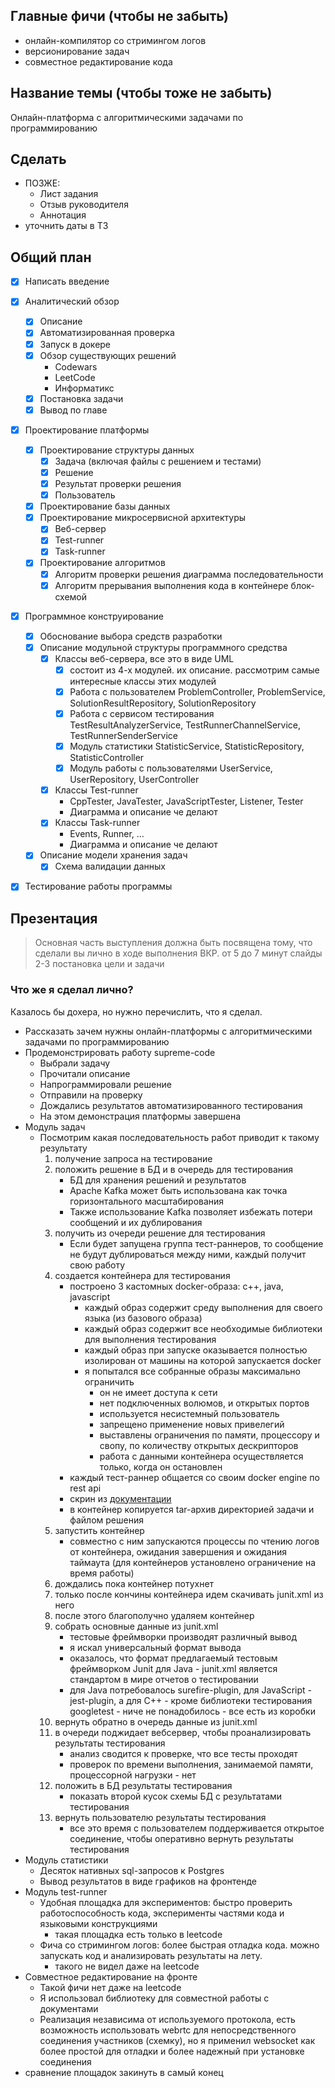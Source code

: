 ## Главные фичи (чтобы не забыть)
- онлайн-компилятор со стримингом логов
- версионирование задач
- совместное редактирование кода

## Название темы (чтобы тоже не забыть)
Онлайн-платформа с алгоритмическими задачами по программированию

## Сделать

- ПОЗЖЕ:
  - Лист задания
  - Отзыв руководителя
  - Аннотация
- уточнить даты в ТЗ

## Общий план

- [x] Написать введение
- [x] Аналитический обзор
  - [x] Описание
  - [x] Автоматизированная проверка
  - [x] Запуск в докере
  - [x] Обзор существующих решений
    - Codewars
    - LeetCode
    - Информатикс
  - [x] Постановка задачи
  - [x] Вывод по главе
- [x] Проектирование платформы
  - [x] Проектирование структуры данных
    - [x] Задача (включая файлы с решением и тестами)
    - [x] Решение
    - [x] Результат проверки решения
    - [x] Пользователь
  - [x] Проектирование базы данных
  - [x] Проектирование микросервисной архитектуры
    - [x] Веб-сервер
    - [x] Test-runner
    - [x] Task-runner
  - [x] Проектирование алгоритмов
    - [x] Алгоритм проверки решения диаграмма последовательности
    - [x] Алгоритм прерывания выполнения кода в контейнере блок-схемой
- [x] Программное конструирование
  - [x] Обоснование выбора средств разработки
  - [x] Описание модульной структуры программного средства
    - [x] Классы веб-сервера, все это в виде UML
      - [x] состоит из 4-х модулей. их описание. рассмотрим самые интересные классы этих модулей
      - [x] Работа с пользователем ProblemController, ProblemService, SolutionResultRepository, SolutionRepository
      - [x] Работа с сервисом тестирования TestResultAnalyzerService, TestRunnerChannelService, TestRunnerSenderService
      - [x] Модуль статистики StatisticService, StatisticRepository, StatisticController
      - [x] Модуль работы с пользователями UserService, UserRepository, UserController
    - [x] Классы Test-runner
      - CppTester, JavaTester, JavaScriptTester, Listener, Tester
      - Диаграмма и описание че делают
    - [x] Классы Task-runner
      - Events, Runner, ...
      - Диаграмма и описание че делают
  - [x] Описание модели хранения задач
    - [x] Схема валидации данных
- [x] Тестирование работы программы


## Презентация

> Основная часть выступления должна быть посвящена тому, что сделали вы лично в ходе
> выполнения ВКР.
> от 5 до 7 минут
> слайды 2-3 постановка цели и задачи

### Что же я сделал лично?
Казалось бы дохера, но нужно перечислить, что я сделал.

- Рассказать зачем нужны онлайн-платформы с алгоритмическими задачами по программированию
- Продемонстрировать работу supreme-code
  - Выбрали задачу
  - Прочитали описание
  - Напрограммировали решение
  - Отправили на проверку
  - Дождались результатов автоматизированного тестирования
  - На этом демонстрация платформы завершена
- Модуль задач
  - Посмотрим какая последовательность работ приводит к такому результату
    1. получение запроса на тестирование
    2. положить решение в БД и в очередь для тестирования
       - БД для хранения решений и результатов
       - Apache Kafka может быть использована как точка горизонтального масштабирования
       - Также использование Kafka позволяет избежать потери сообщений и их дублирования
    3. получить из очереди решение для тестирования
       - Если будет запущена группа тест-раннеров, то сообщение не будут дублироваться между ними,
       каждый получит свою работу
    4. создается контейнера для тестирования
       - построено 3 кастомных docker-образа: c++, java, javascript
         - каждый образ содержит среду выполнения для своего языка (из базового образа)
         - каждый образ содержит все необходимые библиотеки для выполнения тестирования
         - каждый образ при запуске оказывается полностью изолирован от машины на которой запускается docker
         - я попытался все собранные образы максимально ограничить
           - он не имеет доступа к сети
           - нет подключенных волюмов, и открытых портов
           - используется несистемный пользователь
           - запрещено применение новых привелегий
           - выставлены ограничения по памяти, процессору и свопу, по количеству открытых дескрипторов 
           - работа с данными контейнера осуществляется только, когда он остановлен
       - каждый тест-раннер общается со своим docker engine по rest api
       - скрин из [документации](https://docs.docker.com/engine/api/v1.45/#tag/Container/operation/ContainerExport)
       - в контейнер копируется tar-архив директорией задачи и файлом решения
    5. запустить контейнер
       - совместно с ним запускаются процессы по чтению логов от контейнера, ожидания завершения 
         и ожидания таймаута (для контейнеров установлено ограничение на время работы)
    6. дождались пока контейнер потухнет
    7. только после кончины контейнера идем скачивать junit.xml из него
    8. после этого благополучно удаляем контейнер
    9. собрать основные данные из junit.xml
       - тестовые фреймворки производят различный вывод
       - я искал универсальный формат вывода
       - оказалось, что формат предлагаемый тестовым фреймворком Junit для Java - junit.xml 
         является стандартом в мире отчетов о тестировании
       - для Java потребовалось surefire-plugin, для JavaScript - jest-plugin, а для C++ - кроме библиотеки
         тестирования googletest - ниче не понадобилось - все есть из коробки
    10. вернуть обратно в очередь данные из junit.xml
    11. в очереди поджидает вебсервер, чтобы проанализировать результаты тестирования
        - анализ сводится к проверке, что все тесты проходят
        - проверок по времени выполнения, занимаемой памяти, процессорной нагрузки - нет
    12. положить в БД результаты тестирования
        - показать второй кусок схемы БД с результатами тестирования
    13. вернуть пользователю результаты тестирования
        - все это время с пользователем поддерживается открытое соединение, чтобы 
          оперативно вернуть результаты тестирования
- Модуль статистики
  - Десяток нативных sql-запросов к Postgres
  - Вывод результатов в виде графиков на фронтенде
- Модуль test-runner
  - Удобная площадка для экспериментов: быстро проверить работоспособность кода, эксперименты частями кода и языковыми конструкциями
    - такая площадка есть только в leetcode
  - Фича со стримингом логов: более быстрая отладка кода. можно запускать код и анализировать результаты на лету.
    - такого не видел даже на leetcode
- Совместное редактирование на фронте
  - Такой фичи нет даже на leetcode
  - Я использовал библиотеку для совместной работы с документами
  - Реализация независима от используемого протокола, 
    есть возможность использовать webrtc для непосредственного соединения участников (схемку),
    но я применил websocket как более простой для отладки и более надежный при установке соединения
- сравнение площадок закинуть в самый конец